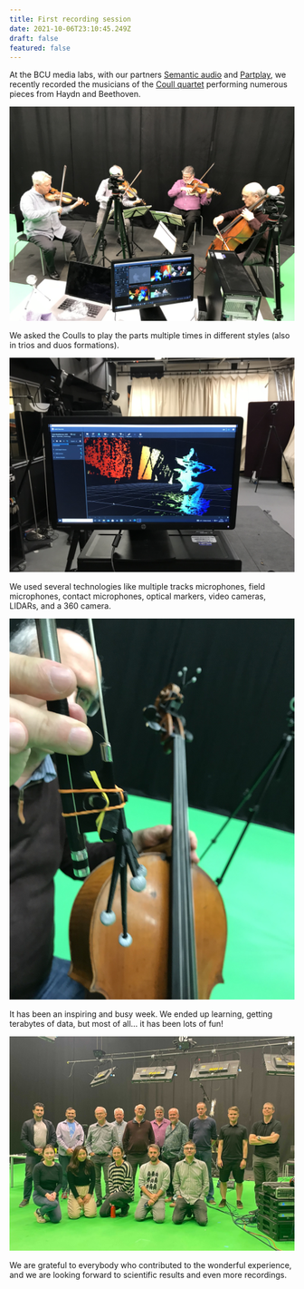 ```yaml
---
title: First recording session
date: 2021-10-06T23:10:45.249Z
draft: false
featured: false
---
```

At the BCU media labs, with our partners [Semantic audio](http://www.semanticaudio.co.uk) and [Partplay](https://partplay.co.uk), we recently recorded the musicians of the [Coull quartet](http://www.coullquartet.com) performing numerous pieces from Haydn and Beethoven.

![The Coulls playing](IMG_0361.jpeg)

We asked the Coulls to play the parts multiple times in different styles (also in trios and duos formations).

![Depth camera](IMG_0388.jpeg)

We used several technologies like multiple tracks microphones, field microphones, contact microphones, optical markers, video cameras, LIDARs, and a 360 camera.

![Depth camera](IMG_0411.jpeg)

It has been an inspiring and busy week. We ended up learning, getting terabytes of data, but most of all… it has been lots of fun!

![Group picture](group.jpg)

We are grateful to everybody who contributed to the wonderful experience, and we are looking forward to scientific results and even more recordings.
